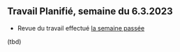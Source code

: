 ## Travail Planifié, semaine du 6.3.2023

- Revue du travail effectué [la semaine passée](Semaine6.md)

(tbd)